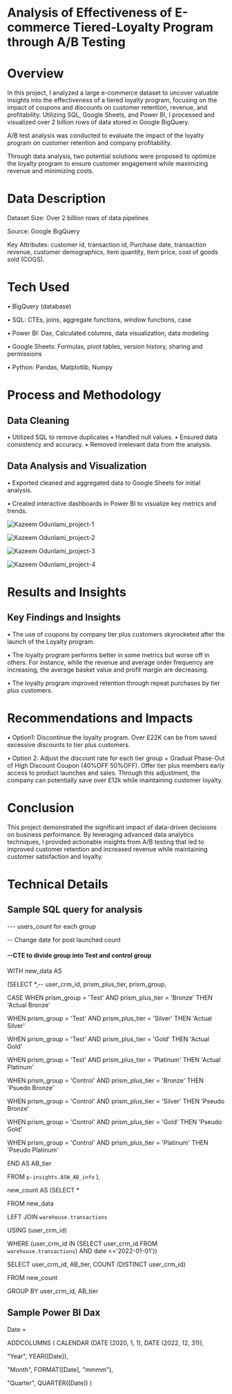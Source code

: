 # Analysis of Effectiveness of E-commerce Tiered-Loyalty Program through A/B Testing

# Overview
In this project, I analyzed a large e-commerce dataset to uncover valuable insights into the effectiveness of a tiered loyalty program, focusing on the impact of coupons and discounts on customer retention, revenue, and profitability. Utilizing SQL, Google Sheets, and Power BI, I processed and visualized over 2 billion rows of data stored in Google BigQuery.

A/B test analysis was conducted to evaluate the impact of the loyalty program on customer retention and company profitability.

Through data analysis, two potential solutions were proposed to optimize the loyalty program to ensure customer engagement while maximizing revenue and minimizing costs.


# Data Description
Dataset Size: Over 2 billion rows of data pipelines

Source: Google BigQuery

Key Attributes: customer id, transaction id, Purchase date, transaction revenue, customer demographics, item quantity, item price, cost of goods sold (COGS). 

# Tech Used

•	BigQuery (database)

•	SQL: CTEs, joins, aggregate functions, window functions, case

•	Power BI: Dax, Calculated columns, data visualization, data modeling

•	Google Sheets: Formulas, pivot tables, version history, sharing and permissions

•	Python: Pandas, Matplotlib, Numpy




# Process and Methodology
## Data Cleaning
•	Utilized SQL to remove duplicates 
•	Handled null values.
•	Ensured data consistency and accuracy.
•	Removed irrelevant data from the analysis. 


## Data Analysis and Visualization
•	Exported cleaned  and aggregated data to Google Sheets for initial analysis.

•	Created interactive dashboards in Power BI to visualize key metrics and trends.


![Kazeem Odunlami_project-1](https://github.com/ayomide2021/Effectiveness-of-E-commerce-Tiered-Loyalty-Program-through-A-B-Testing/assets/83126882/31851c3a-ee92-4643-b0f6-4e6e53445271)

![Kazeem Odunlami_project-2](https://github.com/ayomide2021/Effectiveness-of-E-commerce-Tiered-Loyalty-Program-through-A-B-Testing/assets/83126882/4d699f5b-4eec-4bcc-9158-5f471948b3af)

![Kazeem Odunlami_project-3](https://github.com/ayomide2021/Effectiveness-of-E-commerce-Tiered-Loyalty-Program-through-A-B-Testing/assets/83126882/2904bace-26e6-4a1b-a7ed-944adb82e917)

![Kazeem Odunlami_project-4](https://github.com/ayomide2021/Effectiveness-of-E-commerce-Tiered-Loyalty-Program-through-A-B-Testing/assets/83126882/156d8ace-5634-4aa7-a98d-29860b06d752)



# Results and Insights
## Key Findings and Insights
•	The use of coupons by company tier plus customers skyrocketed after the launch of the Loyalty program. 

•	The loyalty program performs better in some metrics but worse off in others. For instance, while the revenue and average order frequency are increasing, the average basket value and profit margin are decreasing. 

•	The loyalty program improved retention through repeat purchases by tier plus customers. 

# Recommendations and Impacts
•	Option1: Discontinue the loyalty program. Over £22K can be from saved excessive discounts to tier  plus  customers.

•	Option 2: Adjust the discount rate for each  tier group + Gradual Phase-Out of High Discount Coupon (40%OFF 50%OFF). Offer tier plus members early access to product launches and sales. Through this adjustment, the company can potentially save over £12k while maintaining customer loyalty.

# Conclusion

This project demonstrated the significant impact of data-driven decisions on business performance. By leveraging advanced data analytics techniques, I provided actionable insights from A/B testing that led to improved customer retention and increased revenue while maintaining customer satisfaction and loyalty.

# Technical Details 
## Sample SQL query for analysis
--- users_count for each group

-- Change date for post launched count

#### --CTE to divide group into Test and control group

WITH new_data AS 

(SELECT  *,-- user_crm_id, prism_plus_tier, prism_group, 

CASE WHEN prism_group  = 'Test'  AND prism_plus_tier = 'Bronze' THEN 'Actual Bronze'

WHEN prism_group  = 'Test'  AND prism_plus_tier = 'Silver' THEN 'Actual Silver'

WHEN prism_group  = 'Test'  AND prism_plus_tier = 'Gold' THEN 'Actual Gold'

WHEN prism_group  = 'Test'  AND prism_plus_tier = 'Platinum' THEN 'Actual Platinum'

WHEN prism_group  = 'Control'  AND prism_plus_tier = 'Bronze' THEN 'Psuedo Bronze'

WHEN prism_group  = 'Control'  AND prism_plus_tier = 'Silver' THEN 'Pseudo Bronze'

WHEN prism_group  = 'Control'  AND prism_plus_tier = 'Gold' THEN 'Pseudo Gold'

WHEN prism_group  = 'Control'  AND prism_plus_tier = 'Platinum' THEN 'Pseudo Platinum'

END AS AB_tier

FROM `p-insights.ASW_AB_info` ),


 new_count AS (SELECT *

 FROM new_data
 
 LEFT JOIN `warehouse.transactions`

 USING (user_crm_id)
 
WHERE (user_crm_id IN (SELECT user_crm_id FROM `warehouse.transactions`) AND date <='2022-01-01'))

SELECT user_crm_id, AB_tier, COUNT (DISTINCT user_crm_id)

FROM new_count

GROUP BY user_crm_id, AB_tier

## Sample Power BI Dax
Date =

ADDCOLUMNS (
CALENDAR (DATE (2020, 1, 1), DATE (2022, 12, 31)),

"Year", YEAR([Date]),

"Month", FORMAT([Date], "mmmm"),

"Quarter", QUARTER([Date])
)
